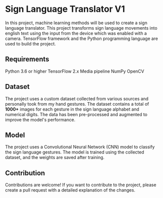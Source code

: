 # Sign Language Translator V1
In this project, machine learning methods will be used to create a sign language translator. This project transforms sign language movements into english text using the input from the device which was enabled with a camera. TensorFlow framework and the Python programming language are used to build the project.

## Requirements
Python 3.6 or higher
TensorFlow 2.x
Media pipeline
NumPy
OpenCV


## Dataset
The project uses a custom dataset collected from various sources and personally took from my hand gestures. The dataset contains a total of **1000+** images for each gesture in the sign language alphabet and numerical digits. The data has been pre-processed and augmented to improve the model's performance.

## Model
The project uses a Convolutional Neural Network (CNN) model to classify the sign language gestures. The model is trained using the collected dataset, and the weights are saved after training.


## Contribution
Contributions are welcome! If you want to contribute to the project, please create a pull request with a detailed explanation of the changes.

